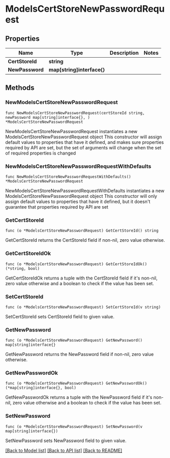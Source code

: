 # ModelsCertStoreNewPasswordRequest

## Properties

Name | Type | Description | Notes
------------ | ------------- | ------------- | -------------
**CertStoreId** | **string** |  | 
**NewPassword** | **map[string]interface{}** |  | 

## Methods

### NewModelsCertStoreNewPasswordRequest

`func NewModelsCertStoreNewPasswordRequest(certStoreId string, newPassword map[string]interface{}, ) *ModelsCertStoreNewPasswordRequest`

NewModelsCertStoreNewPasswordRequest instantiates a new ModelsCertStoreNewPasswordRequest object
This constructor will assign default values to properties that have it defined,
and makes sure properties required by API are set, but the set of arguments
will change when the set of required properties is changed

### NewModelsCertStoreNewPasswordRequestWithDefaults

`func NewModelsCertStoreNewPasswordRequestWithDefaults() *ModelsCertStoreNewPasswordRequest`

NewModelsCertStoreNewPasswordRequestWithDefaults instantiates a new ModelsCertStoreNewPasswordRequest object
This constructor will only assign default values to properties that have it defined,
but it doesn't guarantee that properties required by API are set

### GetCertStoreId

`func (o *ModelsCertStoreNewPasswordRequest) GetCertStoreId() string`

GetCertStoreId returns the CertStoreId field if non-nil, zero value otherwise.

### GetCertStoreIdOk

`func (o *ModelsCertStoreNewPasswordRequest) GetCertStoreIdOk() (*string, bool)`

GetCertStoreIdOk returns a tuple with the CertStoreId field if it's non-nil, zero value otherwise
and a boolean to check if the value has been set.

### SetCertStoreId

`func (o *ModelsCertStoreNewPasswordRequest) SetCertStoreId(v string)`

SetCertStoreId sets CertStoreId field to given value.


### GetNewPassword

`func (o *ModelsCertStoreNewPasswordRequest) GetNewPassword() map[string]interface{}`

GetNewPassword returns the NewPassword field if non-nil, zero value otherwise.

### GetNewPasswordOk

`func (o *ModelsCertStoreNewPasswordRequest) GetNewPasswordOk() (*map[string]interface{}, bool)`

GetNewPasswordOk returns a tuple with the NewPassword field if it's non-nil, zero value otherwise
and a boolean to check if the value has been set.

### SetNewPassword

`func (o *ModelsCertStoreNewPasswordRequest) SetNewPassword(v map[string]interface{})`

SetNewPassword sets NewPassword field to given value.



[[Back to Model list]](../README.md#documentation-for-models) [[Back to API list]](../README.md#documentation-for-api-endpoints) [[Back to README]](../README.md)


